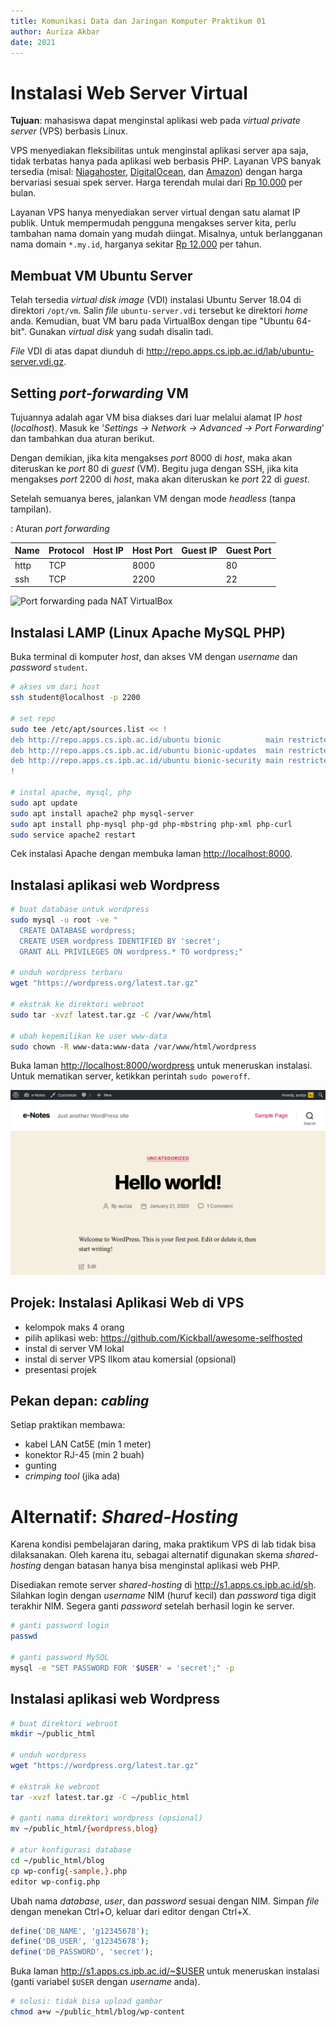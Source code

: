```yaml
---
title: Komunikasi Data dan Jaringan Komputer Praktikum 01
author: Auriza Akbar
date: 2021
---
```


# Instalasi Web Server Virtual

**Tujuan**: mahasiswa dapat menginstal aplikasi web pada *virtual private
server* (VPS) berbasis Linux.

VPS menyediakan fleksibilitas untuk menginstal aplikasi server apa saja, tidak
terbatas hanya pada aplikasi web berbasis PHP. Layanan VPS banyak tersedia
(misal: [Niagahoster](https://www.niagahoster.co.id/cloud-vps-hosting),
[DigitalOcean](https://www.digitalocean.com/), dan
[Amazon](https://aws.amazon.com/ec2)) dengan harga bervariasi sesuai spek server.
Harga terendah mulai dari [Rp 10.000](https://www.tokopedia.com/search?st=product&q=vps%20linux&ob=3) per bulan.

Layanan VPS hanya menyediakan server virtual dengan satu alamat IP publik.
Untuk mempermudah pengguna mengakses server kita, perlu tambahan nama domain yang mudah diingat.
Misalnya, untuk berlangganan nama domain `*.my.id`, harganya sekitar [Rp 12.000](https://order2.rumahweb.com/?domain=komdat) per tahun.

## Membuat VM Ubuntu Server

Telah tersedia *virtual disk image* (VDI) instalasi Ubuntu Server 18.04 di
direktori `/opt/vm`.
Salin *file* `ubuntu-server.vdi` tersebut ke direktori *home* anda.
Kemudian, buat VM baru pada VirtualBox dengan tipe "Ubuntu 64-bit".
Gunakan *virtual disk* yang sudah disalin tadi.

*File* VDI di atas dapat diunduh di <http://repo.apps.cs.ipb.ac.id/lab/ubuntu-server.vdi.gz>.

## Setting *port-forwarding* VM

Tujuannya adalah agar VM bisa diakses dari luar melalui alamat IP *host* (*localhost*).
Masuk ke '*Settings -> Network -> Advanced -> Port Forwarding*' dan
tambahkan dua aturan berikut.

Dengan demikian, jika kita mengakses *port* 8000 di *host*, maka
akan diteruskan ke *port* 80 di *guest* (VM). Begitu juga dengan SSH,
jika kita mengakses *port* 2200 di *host*, maka akan diteruskan ke *port* 22 di
*guest*.

Setelah semuanya beres, jalankan VM dengan mode *headless* (tanpa tampilan).

: Aturan *port forwarding*

Name   | Protocol   | Host IP    | Host Port  | Guest IP   | Guest Port
----   | --------   | -------    | ---------  | --------   | ----------
http   | TCP        |            | 8000       |            | 80
ssh    | TCP        |            | 2200       |            | 22

![*Port forwarding* pada NAT VirtualBox](etc/1/vbox-nat.png)


## Instalasi LAMP (Linux Apache MySQL PHP)

Buka terminal di komputer *host*, dan akses VM dengan *username* dan *password* `student`.

```bash
# akses vm dari host
ssh student@localhost -p 2200

# set repo
sudo tee /etc/apt/sources.list << !
deb http://repo.apps.cs.ipb.ac.id/ubuntu bionic          main restricted universe multiverse
deb http://repo.apps.cs.ipb.ac.id/ubuntu bionic-updates  main restricted universe multiverse
deb http://repo.apps.cs.ipb.ac.id/ubuntu bionic-security main restricted universe multiverse
!

# instal apache, mysql, php
sudo apt update
sudo apt install apache2 php mysql-server
sudo apt install php-mysql php-gd php-mbstring php-xml php-curl
sudo service apache2 restart
```

Cek instalasi Apache dengan membuka laman <http://localhost:8000>.

## Instalasi aplikasi web Wordpress

```bash
# buat database untuk wordpress
sudo mysql -u root -ve "
  CREATE DATABASE wordpress;
  CREATE USER wordpress IDENTIFIED BY 'secret';
  GRANT ALL PRIVILEGES ON wordpress.* TO wordpress;"

# unduh wordpress terbaru
wget "https://wordpress.org/latest.tar.gz"

# ekstrak ke direktori webroot
sudo tar -xvzf latest.tar.gz -C /var/www/html

# ubah kepemilikan ke user www-data
sudo chown -R www-data:www-data /var/www/html/wordpress
```

Buka laman <http://localhost:8000/wordpress> untuk meneruskan instalasi.
Untuk mematikan server, ketikkan perintah `sudo poweroff`.

![Halaman utama Wordpress](etc/1/wordpress.png)


## Projek: Instalasi Aplikasi Web di VPS

- kelompok maks 4 orang
- pilih aplikasi web: <https://github.com/Kickball/awesome-selfhosted>
- instal di server VM lokal
- instal di server VPS Ilkom atau komersial (opsional)
- presentasi projek

## Pekan depan: *cabling*

Setiap praktikan membawa:

- kabel LAN Cat5E (min 1 meter)
- konektor RJ-45 (min 2 buah)
- gunting
- *crimping tool* (jika ada)


# Alternatif: *Shared-Hosting*

Karena kondisi pembelajaran daring, maka praktikum VPS di lab tidak bisa dilaksanakan.
Oleh karena itu, sebagai alternatif digunakan skema *shared-hosting* dengan
batasan hanya bisa menginstal aplikasi web PHP.

Disediakan remote server *shared-hosting* di <http://s1.apps.cs.ipb.ac.id/sh>.
Silahkan login dengan *username* NIM (huruf kecil) dan *password* tiga digit terakhir NIM.
Segera ganti *password* setelah berhasil login ke server.

```bash
# ganti password login
passwd

# ganti password MySQL
mysql -e "SET PASSWORD FOR '$USER' = 'secret';" -p
```

<!--
## Setup Server

```bash
# instal apache, mysql, php
sudo a2enmod userdir rewrite
sudo sed -i '21,25 s/^/#/' /etc/apache2/mods-available/php7.2.conf
sudo service apache2 restart
# create user for each student
# create database for each user
```
-->

## Instalasi aplikasi web Wordpress

```bash
# buat direktori webroot
mkdir ~/public_html

# unduh wordpress
wget "https://wordpress.org/latest.tar.gz"

# ekstrak ke webroot
tar -xvzf latest.tar.gz -C ~/public_html

# ganti nama direktori wordpress (opsional)
mv ~/public_html/{wordpress,blog}

# atur konfigurasi database
cd ~/public_html/blog
cp wp-config{-sample,}.php
editor wp-config.php
```

Ubah nama *database*, *user*, dan *password* sesuai dengan NIM.
Simpan *file* dengan menekan Ctrl+O, keluar dari editor dengan Ctrl+X.

```php
define('DB_NAME', 'g12345678');
define('DB_USER', 'g12345678');
define('DB_PASSWORD', 'secret');
```

Buka laman <http://s1.apps.cs.ipb.ac.id/~$USER> untuk meneruskan instalasi
(ganti variabel `$USER` dengan *username* anda).

```bash
# solusi: tidak bisa upload gambar
chmod a+w ~/public_html/blog/wp-content
```

<!--

## Tugas: Instalasi aplikasi web OwnCloud

Dokumentasikan langkah-langkahnya dengan singkat dan jelas.
Sertakan *screenshot* sebagai pelengkap.
Kumpulkan pada saat akhir praktikum.

Anda boleh mencoba instalasi aplikasi web berbasis PHP lainnya seperti VanillaForums, GNUSocial, SilverStripe, GetSimple, atau Ghost (berbasis Node.js).
Semua berkas instalasi dapat diunduh di <http://cs.ipb.ac.id/~auriza/komdat/webapp/>.

```bash
wget "https://download.owncloud.org/community/owncloud-7.0.4.tar.bz2"
sudo tar -xjf owncloud-7.0.4.tar.bz2 -C /var/www/html/
sudo chown -R www-data:www-data /var/www/html/owncloud
mysql -u root -p -vv -e "
  CREATE DATABASE owncloud;
  CREATE USER owncloud IDENTIFIED BY 'password';
  GRANT ALL PRIVILEGES ON owncloud.* TO owncloud;"
sudo aptitude install php5-gd
sudo service apache2 reload
```

Buka halaman <http://localhost:8888/owncloud> untuk meneruskan instalasi.

### Setting PHP untuk OwnCloud

```bash
sudo editor /etc/php5/apache2/php.ini
  post_max_size = 2G
  upload_max_filesize = 2G
  output_buffering = 0
  date.timezone = Asia/Jakarta
```

![Halaman utama OwnCloud](etc/1/owncloud.png)

- Vanilla Forums
    ```bash
    wget "http://cdn.vanillaforums.com/www.vanillaforums.org/addons/YJLWYW9YJXT7.zip"
    sudo unzip vanilla-core-2-1-3.zip -d /var/www/html/
    sudo chown -R www-data:www-data /var/www/html/vanilla
    mysql -u root -p -vv -e "\
      CREATE USER vanilla IDENTIFIED BY 'passw0rd'; \
      CREATE DATABASE vanilla; \
      GRANT ALL PRIVILEGES ON vanilla.* TO vanilla;"
    w3m "http://localhost/vanilla"
    ```

## Instalasi aplikasi web Node.js (ghost)

    ```bash
    $ sudo apt install nodejs nodejs-legacy npm
    $ wget "https://ghost.org/zip/ghost-0.5.2.zip"
    $ unzip ghost-0.5.2.zip -d ghost
    $ cd ghost
    $ npm install --production
    $ npm start
    ```

## Instalasi Moodle

wget "https://download.moodle.org/download.php/direct/stable34/moodle-latest-34.zip"

mysql -u root -p -v -e "
CREATE DATABASE moodle;
CREATE USER moodle IDENTIFIED BY 'first';
GRANT ALL PRIVILEGES ON moodle.* TO moodle;"

sudo apt install unzip
sudo unzip moodle-latest-34.zip -d /var/www/html

sudo chown -R www-data:www-data /var/www/html/moodle

sudo mkdir /var/www/moodledata
sudo chown -R www-data:www-data /var/www/moodledata

sudo apt install php-curl php-zip php-intl php-xmlrpc php-soap
sudo service apache2 restart

-->
